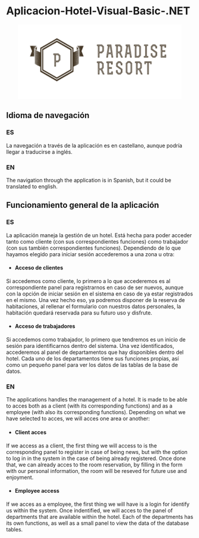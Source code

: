 # Aplicacion-Hotel-Visual-Basic-.NET

<p align="center">
	<img height="200" src="https://github.com/SergioBerrio/Aplicacion-Hotel-Visual-Basic-.NET/blob/master/AplicacionHotel/Resources/free_horizontal_on_white_by_logaster.png" alt="Paradise Resort Hotel">
</p>

## Idioma de navegación

### **ES**

La navegación a través de la aplicación es en castellano, aunque podría llegar a traducirse a inglés.

### **EN**

The navigation through the application is in Spanish, but it could be translated to english.

## Funcionamiento general de la aplicación

### **ES**

La aplicación maneja la gestión de un hotel. Está hecha para poder acceder tanto como cliente (con sus correspondientes funciones) como trabajador (con sus también correspondientes funciones). Dependiendo de lo que hayamos elegido para iniciar sesión accederemos a una zona u otra:

- #### Acceso de clientes

Si accedemos como cliente, lo primero a lo que accederemos es al correspondiente panel para registrarnos en caso de ser nuevos, aunque con la opción de iniciar sesión en el sistema en caso de ya estar registrados en el mismo. Una vez hecho eso, ya podremos disponer de la reserva de habitaciones, al rellenar el formulario con nuestros datos personales, la habitación quedará reservada para su futuro uso y disfrute.

- #### Acceso de trabajadores

Si accedemos como trabajador, lo primero que tendremos es un inicio de sesión para identificarnos dentro del sistema. Una vez identificados, accederemos al panel de departamentos que hay disponibles dentro del hotel. Cada uno de los departamentos tiene sus funciones propias, así como un pequeño panel para ver los datos de las tablas de la base de datos.

### **EN**

The applications handles the management of a hotel. It is made to be able to acces both as a client (with its corresponding functions) and as a employee (with also its corresponding functions). Depending on what we have selected to acces, we will acces one area or another:

- #### Client acces

If we access as a client, the first thing we will access to is the corresponding panel to register in case of being news, but with the option to log in in the system in the case of being already registered. Once done that, we can already acces to the room reservation, by filling in the form with our personal information, the room will be reseved for future use and enjoyment.

- #### Employee access

If we acces as a employee, the first thing we will have is a login for identify us within the system. Once indentified, we will acces to the panel of departments that are available within the hotel. Each of the departments has its own functions, as well as a small panel to view the data of the database tables.
